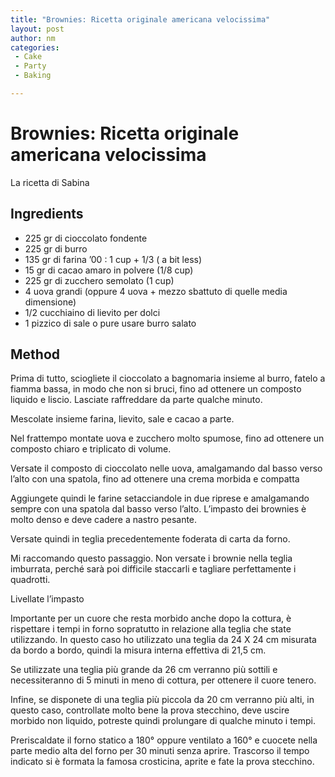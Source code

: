 ```yaml
---
title: "Brownies: Ricetta originale americana velocissima"
layout: post
author: nm
categories:
 - Cake
 - Party
 - Baking

---
```

# Brownies: Ricetta originale americana velocissima

La ricetta di Sabina

## Ingredients

- 225 gr di cioccolato fondente
- 225 gr di burro
- 135 gr di farina ’00 : 1 cup + 1/3 ( a bit less)
- 15 gr di cacao amaro in polvere (1/8 cup)
- 225 gr di zucchero semolato (1 cup)
- 4 uova grandi (oppure 4 uova + mezzo sbattuto di quelle media dimensione)
- 1/2 cucchiaino di lievito per dolci
- 1 pizzico di sale o pure usare burro salato


## Method

Prima di tutto, sciogliete il cioccolato a bagnomaria insieme al burro, fatelo a fiamma bassa, in modo che non si bruci, fino ad ottenere un composto liquido e liscio. Lasciate raffreddare da parte qualche minuto.

Mescolate insieme farina, lievito, sale e cacao a parte.

Nel frattempo montate uova e zucchero molto spumose, fino ad ottenere un composto chiaro e triplicato di volume.

Versate il composto di cioccolato nelle uova, amalgamando dal basso verso l’alto con una spatola, fino ad ottenere una crema morbida e compatta

Aggiungete quindi le farine setacciandole in due riprese e amalgamando sempre con una spatola dal basso verso l’alto.  L’impasto dei brownies è molto denso e deve cadere a nastro pesante.

Versate quindi in teglia precedentemente foderata di carta da forno.

Mi raccomando questo passaggio. Non versate i brownie nella teglia imburrata, perché sarà poi difficile staccarli e tagliare perfettamente i quadrotti.

Livellate l’impasto

Importante per un cuore che resta morbido anche dopo la cottura, è rispettare i tempi in forno sopratutto in relazione alla teglia che state utilizzando. In questo caso ho utilizzato una teglia da 24 X 24 cm misurata da bordo a bordo, quindi la misura interna effettiva di 21,5 cm.

Se utilizzate una teglia più grande da 26 cm verranno più sottili e necessiteranno di 5 minuti in meno di cottura, per ottenere il cuore tenero.

Infine, se disponete di una teglia più piccola da 20 cm verranno più alti, in questo caso, controllate molto bene la prova stecchino, deve uscire morbido non liquido, potreste quindi prolungare di qualche minuto i tempi.

Preriscaldate il forno statico a 180° oppure ventilato a 160° e cuocete nella parte medio alta del forno per 30 minuti senza aprire. Trascorso il tempo indicato si è formata la famosa crosticina, aprite e fate la prova stecchino.